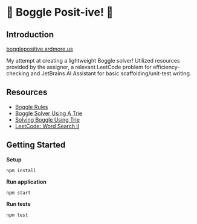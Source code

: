 # 🌠 Boggle Posit-ive! 🌠

## Introduction

[bogglepositive.ardmore.us]()

My attempt at creating a lightweight Boggle solver! Utilized resources provided by the assigner, a relevant LeetCode problem for efficiency-checking and JetBrains AI Assistant for basic scaffolding/unit-test writing.

## Resources

- [Boggle Rules](https://en.wikipedia.org/wiki/Boggle#Rules)
- [Boggle Solver Using A Trie](https://www.geeksforgeeks.org/boggle-set-2-using-trie/?ref=lbp)
- [Solving Boggle Using Trie](https://algotree.org/algorithms/trie/trie_dfs_boggle/)
- [LeetCode: Word Search II](https://leetcode.com/problems/word-search-ii/description/)

## Getting Started

**Setup**

    npm install

**Run application**

    npm start

**Run tests**

    npm test
